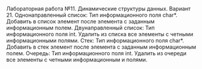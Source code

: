 Лабораторная работа №11. Динамические структуры данных. Вариант 21.
Однонаправленный список: Тип информационного поля char*. Добавить в список элемент после элемента с заданным информационным полем.
Двунаправленный список: Тип информационного поля int. Удалить из списка все элементы с четными информационными полями.
Стек: Тип информационного поля char*. Добавить в стек элемент после элемента с заданным информационным полем.
Очередь: Тип информационного поля int. Удалить из очереди все элементы с четными информационным и полями.
